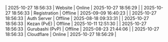 | 2025-10-27 18:56:33 | Website | Online | 2025-10-27 18:56:29 |
| 2025-10-27 18:56:33 | Registration | Offline | 2025-09-09 16:40:23 |
| 2025-10-27 18:56:33 | Auth Server | Offline | 2025-08-18 09:33:31 |
| 2025-10-27 18:56:33 | Kezan (PvE) | Offline | 2025-10-11 12:51:30 |
| 2025-10-27 18:56:33 | Gurubashi (PvP) | Offline | 2025-08-23 21:44:06 |
| 2025-10-27 18:56:33 | Cloudflare | Online | 2025-10-27 18:56:29 |

